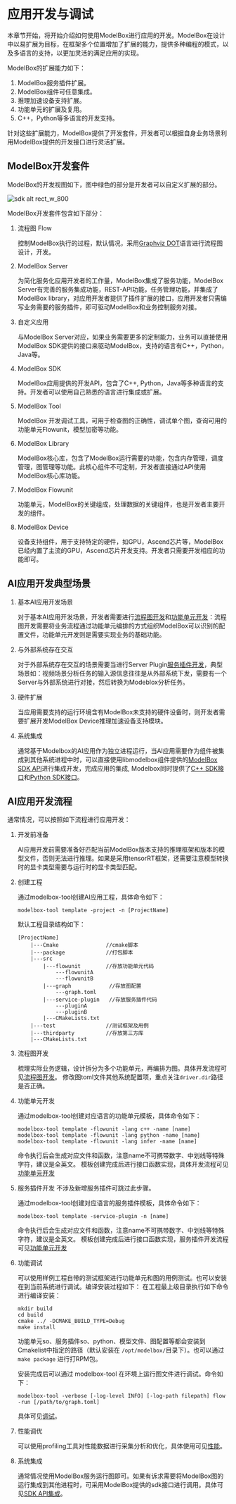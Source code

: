 # 应用开发与调试

本章节开始，将开始介绍如何使用ModelBox进行应用的开发。ModelBox在设计中以易扩展为目标，在框架多个位置增加了扩展的能力，提供多种编程的模式，以及多语言的支持，以更加灵活的满足应用的实现。

ModelBox的扩展能力如下：

1. ModelBox服务插件扩展。
1. ModelBox组件可任意集成。
1. 推理加速设备支持扩展。
1. 功能单元的扩展及复用。
1. C++，Python等多语言的开发支持。

针对这些扩展能力，ModelBox提供了开发套件，开发者可以根据自身业务场景利用ModelBox提供的开发接口进行灵活扩展。

## ModelBox开发套件

ModelBox的开发视图如下，图中绿色的部分是开发者可以自定义扩展的部分。

![sdk alt rect_w_800](../../assets/images/figure/develop/sdk.png)

ModelBox开发套件包含如下部分：

1. 流程图 Flow

    控制ModelBox执行的过程，默认情况，采用[Graphviz DOT](https://www.graphviz.org/pdf/dotguide.pdf)语言进行流程图设计，开发。

2. ModelBox Server

    为简化服务化应用开发者的工作量，ModelBox集成了服务功能，ModelBox Server有完善的服务集成功能，REST-API功能，任务管理功能，并集成了ModelBox library，对应用开发者提供了插件扩展的接口，应用开发者只需编写业务需要的服务插件，即可驱动ModelBox和业务控制服务对接。

3. 自定义应用

    与ModelBox Server对应，如果业务需要更多的定制能力，业务可以直接使用ModelBox SDK提供的接口来驱动ModelBox，支持的语言有C++，Python，Java等。

4. ModelBox SDK

    ModelBox应用提供的开发API，包含了C++, Python，Java等多种语言的支持。开发者可以使用自己熟悉的语言进行集成或扩展。

5. ModelBox Tool

    ModelBox 开发调试工具，可用于检查图的正确性，调试单个图，查询可用的功能单元Flowunit，模型加密等功能。

6. ModelBox Library

    ModelBox核心库，包含了ModelBox运行需要的功能，包含内存管理，调度管理，图管理等功能。此核心组件不可定制，开发者直接通过API使用ModelBox核心库功能。

7. ModelBox Flowunit

    功能单元，ModelBox的关键组成，处理数据的关键组件，也是开发者主要开发的组件。

8. ModelBox Device

    设备支持组件，用于支持特定的硬件，如GPU，Ascend芯片等，ModelBox已经内置了主流的GPU，Ascend芯片开发支持。开发者只需要开发相应的功能即可。

## AI应用开发典型场景

1. 基本AI应用开发场景

   对于基本AI应用开发场景，开发者需要进行[流程图开发](flow/flow.md)和[功能单元开发](flowunit/flowunit.md)：流程图开发需要将业务流程通过功能单元编排的方式组织ModelBox可以识别的配置文件，功能单元开发则是需要实现业务的基础功能。

1. 与外部系统存在交互

   对于外部系统存在交互的场景需要当进行Server Plugin[服务插件开发](service-plugin/service-plugin.md)，典型场景如：视频场景分析任务的输入源信息往往是从外部系统下发，需要有一个Server与外部系统进行对接，然后转换为Modeblox分析任务。

1. 硬件扩展

   当应用需要支持的运行环境含有ModelBox未支持的硬件设备时，则开发者需要扩展开发ModelBox Device推理加速设备支持模块。

1. 系统集成

   通常基于Modelbox的AI应用作为独立进程运行，当AI应用需要作为组件被集成到其他系统进程中时，可以直接使用libmodelbox组件提供的[ModelBox SDK API](../sdk-mode/sdk-mode.md)进行集成开发，完成应用的集成, Modelbox同时提供了[C++ SDK接口](../sdk-mode/c++.md)和[Python SDK接口](../sdk-mode/python.md)。

## AI应用开发流程

通常情况，可以按照如下流程进行应用开发：

1. 开发前准备

    AI应用开发前需要准备好匹配当前ModelBox版本支持的推理框架和版本的模型文件，否则无法进行推理。如果是采用tensorRT框架，还需要注意模型转换时的显卡类型需要与运行时的显卡类型匹配。

1. 创建工程

    通过modelbox-tool创建AI应用工程，具体命令如下：

    ```shell
    modelbox-tool template -project -n [ProjectName]
    ```

    默认工程目录结构如下：

    ```shell
    [ProjectName]
        |---Cmake               //cmake脚本
        |---package             //打包脚本
        |---src
            |---flowunit        //存放功能单元代码
                ---flowunitA
                ---flowunitB
            |---graph            //存放图配置
                ---graph.toml
            |---service-plugin   //存放服务插件代码
                ---pluginA
                ---pluginB
            |---CMakeLists.txt
        |---test                //测试框架及用例
        |---thirdparty          //存放第三方库
        |---CMakeLists.txt
    ```

1. 流程图开发

    梳理实际业务逻辑，设计拆分为多个功能单元，再编排为图。具体开发流程可见[流程图开发](flow/flow.md)。
    修改图toml文件其他系统配置项，重点关注`driver.dir`路径是否正确。

1. 功能单元开发

    通过modelbox-tool创建对应语言的功能单元模板，具体命令如下：

    ```shell
    modelbox-tool template -flowunit -lang c++ -name [name] 
    modelbox-tool template -flowunit -lang python -name [name] 
    modelbox-tool template -flowunit -lang infer -name [name] 
    ```

    命令执行后会生成对应文件和函数，注意name不可携带数字、中划线等特殊字符，建议是全英文。
    模板创建完成后进行接口函数实现，具体开发流程可见[功能单元开发](flowunit/flowunit.md)

1. 服务插件开发
    不涉及新增服务插件可跳过此步骤。

    通过modelbox-tool创建对应语言的服务插件模板，具体命令如下：

    ```shell
    modelbox-tool template -service-plugin -n [name]
    ```

    命令执行后会生成对应文件和函数，注意name不可携带数字、中划线等特殊字符，建议是全英文。
    模板创建完成后进行接口函数实现，服务插件开发流程可见[功能单元开发](service-plugin/service-plugin.md)

1. 功能调试

    可以使用样例工程自带的测试框架进行功能单元和图的用例测试。也可以安装在到当前系统进行调试。编译安装过程如下：
    在工程最上级目录执行如下命令进行编译安装：

    ```shell
    mkdir build
    cd build
    cmake ../ -DCMAKE_BUILD_TYPE=Debug
    make install
    ```

    功能单元so、服务插件so、python、模型文件、图配置等都会安装到Cmakelist中指定的路径（默认安装在 `/opt/modelbox/`目录下）。也可以通过 `make package` 进行打RPM包。

    安装完成后可以通过 modelbox-tool 在环境上运行图文件进行调试。命令如下：

    ```shell
    modelbox-tool -verbose [-log-level INFO] [-log-path filepath] flow -run [/path/to/graph.toml]
    ```

    具体可见[调试](../standard-mode/debug/code-debug.md)。
1. 性能调优

   可以使用profiling工具对性能数据进行采集分析和优化，具体使用可见[性能](../standard-mode/debug/profiling.md)。

1. 系统集成

   通常情况使用ModelBox服务运行图即可。如果有诉求需要将ModelBox图的运行集成到其他进程时，可采用ModelBox提供的sdk接口进行调用。具体可见[SDK API集成](../sdk-mode/sdk-mode.md)。  
